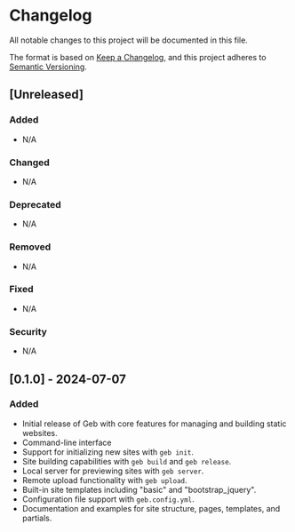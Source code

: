 # Changelog

All notable changes to this project will be documented in this file.

The format is based on [Keep a Changelog](https://keepachangelog.com/en/1.0.0/), and this project adheres to [Semantic Versioning](https://semver.org/spec/v2.0.0.html).

## [Unreleased]

### Added
- N/A

### Changed
- N/A

### Deprecated
- N/A

### Removed
- N/A

### Fixed
- N/A

### Security
- N/A

## [0.1.0] - 2024-07-07
### Added
- Initial release of Geb with core features for managing and building static websites.
- Command-line interface
- Support for initializing new sites with `geb init`.
- Site building capabilities with `geb build` and `geb release`.
- Local server for previewing sites with `geb server`.
- Remote upload functionality with `geb upload`.
- Built-in site templates including "basic" and "bootstrap_jquery".
- Configuration file support with `geb.config.yml`.
- Documentation and examples for site structure, pages, templates, and partials.